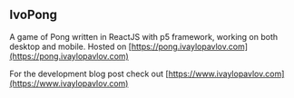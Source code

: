 ## IvoPong

A game of Pong written in ReactJS with p5 framework, working on both desktop and mobile. Hosted on [https://pong.ivaylopavlov.com](https://pong.ivaylopavlov.com)

For the development blog post check out [https://www.ivaylopavlov.com](https://www.ivaylopavlov.com)